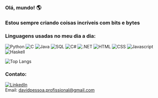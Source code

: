 ### Olá, mundo! 🌎
### Estou sempre criando coisas incríveis com bits e bytes
<!--![David GitHub stats](https://github-readme-stats.vercel.app/api?username=david-pessoa&show_icons=true&theme=radical) -->
### Linguagens usadas no meu dia a dia:
![Python](https://img.shields.io/badge/Python-3776AB?style=for-the-badge&logo=python&logoColor=white)
![C](https://img.shields.io/badge/C-00599C?style=for-the-badge&logo=c&logoColor=white)
![Java](https://img.shields.io/badge/Java-ED8B00?style=for-the-badge&logo=openjdk&logoColor=white)
![SQL](https://img.shields.io/badge/SQLite-07405E?style=for-the-badge&logo=sqlite&logoColor=white)
![C#](https://img.shields.io/badge/C%23-239120?style=for-the-badge&logo=c-sharp&logoColor=white)
![.NET](https://img.shields.io/badge/.NET-5C2D91?style=for-the-badge&logo=.net&logoColor=white)
![HTML](https://img.shields.io/badge/HTML-239120?style=for-the-badge&logo=html5&logoColor=white)
![CSS](https://img.shields.io/badge/CSS-239120?&style=for-the-badge&logo=css3&logoColor=white)
![Javascript](https://img.shields.io/badge/JavaScript-F7DF1E?style=for-the-badge&logo=javascript&logoColor=black)
![Haskell](https://img.shields.io/badge/Haskell-5D4F85?style=for-the-badge&logo=haskell&logoColor=white)

<!-- Tem que dar um jeito de diminuir a imagem... será que serve?
![prolog](https://github.com/david-pessoa/david-pessoa/assets/104323068/0979f25f-dae1-4074-8285-3185703355e6) -->


![Top Langs](https://github-readme-stats.vercel.app/api/top-langs/?username=david-pessoa&layout=compact)

### Contato:
[![LinkedIn](	https://img.shields.io/badge/LinkedIn-0077B5?style=for-the-badge&logo=linkedin&logoColor=white)](https://www.linkedin.com/in/dassoa-510302200vid-pe/)
<br/>Email: davidpessoa.profissional@gmail.com
